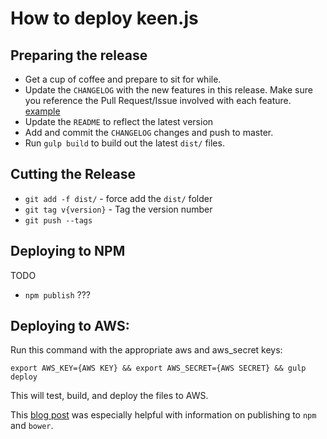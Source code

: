 # How to deploy keen.js

## Preparing the release

* Get a cup of coffee and prepare to sit for while.
* Update the `CHANGELOG` with the new features in this release.
Make sure you reference the Pull Request/Issue involved with each feature.
[example](https://github.com/keen/keen-js/blob/431c24b44047adec449184fba0b6a22ca9fdb129/CHANGELOG.md)
* Update the `README` to reflect the latest version
* Add and commit the `CHANGELOG` changes and push to master.
* Run `gulp build` to build out the latest `dist/` files.

## Cutting the Release
* `git add -f dist/` - force add the `dist/` folder
* `git tag v{version}` - Tag the version number
* `git push --tags`

## Deploying to NPM

TODO
* `npm publish` ???

## Deploying to AWS:

Run this command with the appropriate aws and aws_secret keys:

`export AWS_KEY={AWS KEY} && export AWS_SECRET={AWS SECRET} && gulp deploy`

This will test, build, and deploy the files to AWS.

This [blog post](https://viget.com/extend/publishing-packages-to-npm-and-bower) was especially helpful with information on
publishing to `npm` and `bower`.
